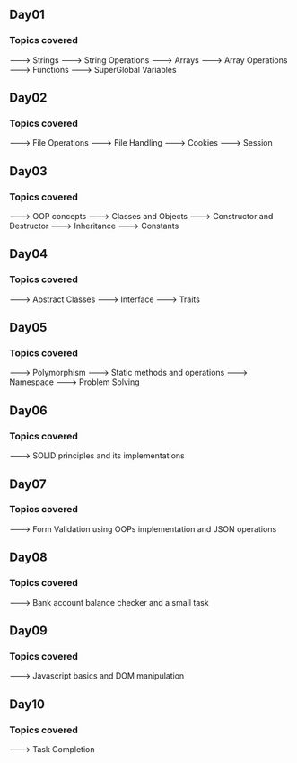 ## Day01
### Topics covered

---> Strings ---> String Operations ---> Arrays ---> Array Operations ---> Functions ---> SuperGlobal Variables

## Day02
### Topics covered

---> File Operations ---> File Handling ---> Cookies ---> Session

## Day03
### Topics covered

---> OOP concepts ---> Classes and Objects ---> Constructor and Destructor ---> Inheritance ---> Constants

## Day04
### Topics covered

---> Abstract Classes ---> Interface ---> Traits

## Day05
### Topics covered

---> Polymorphism ---> Static methods and operations ---> Namespace ---> Problem Solving

## Day06
### Topics covered

---> SOLID principles and its implementations

## Day07
### Topics covered

---> Form Validation using OOPs implementation and JSON operations

## Day08
### Topics covered

---> Bank account balance checker and a small task

## Day09
### Topics covered

---> Javascript basics and DOM manipulation

## Day10
### Topics covered

---> Task Completion

